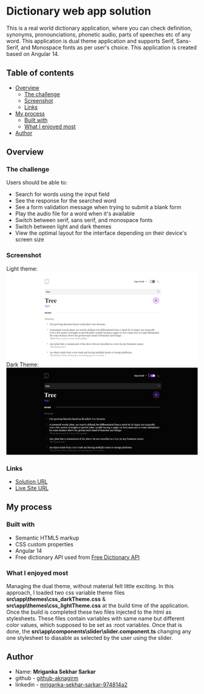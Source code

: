 # Dictionary web app solution

This is a real world dictionary application, where you can check definition, synonyms, pronounciations, phonetic audio, parts of speeches etc of any word. This application is dual theme application and supports Serif, Sans-Serif, and Monospace fonts as per user's choice. This application is created based on Angular 14.

## Table of contents

- [Overview](#overview)
  - [The challenge](#the-challenge)
  - [Screenshot](#screenshot)
  - [Links](#links)
- [My process](#my-process)
  - [Built with](#built-with)
  - [What I enjoyed most](#what-i-enjoyed-most)
- [Author](#author)

## Overview

### The challenge

Users should be able to:

- Search for words using the input field
- See the response for the searched word
- See a form validation message when trying to submit a blank form
- Play the audio file for a word when it's available
- Switch between serif, sans serif, and monospace fonts
- Switch between light and dark themes
- View the optimal layout for the interface depending on their device's screen size

### Screenshot

Light theme:
![](./screenshot/imagelight.png)
<br>
Dark Theme:
![](./screenshot/imagedark.png)

### Links

- [Solution URL](https://github.com/aknagirm/ng-dictionary-web)
- [Live Site URL](https://aknagirm.github.io/ng-dictionary-web/)

## My process

### Built with

- Semantic HTML5 markup
- CSS custom properties
- Angular 14
- Free dictionary API used from [Free Dictionary API](https://dictionaryapi.dev/)

### What I enjoyed most

Managing the dual theme, without material felt little exciting. In this approach, I loaded two css variable theme files <b>src\app\themes\css_darkTheme.css</b> & <b>src\app\themes\css_lightTheme.css</b> at the build time of the application. Once the build is completed these two files injected to the html as stylesheets. These files contain variables with same name but different color values, which supposed to be set as :root variables. Once that is done, the <b>src\app\components\slider\slider.component.ts</b> changing any one stylesheet to diasable as selected by the user using the slider.

## Author

- Name: **Mriganka Sekhar Sarkar**
- github - [github-aknagirm](https://github.com/aknagirm)
- linkedin - [mriganka-sekhar-sarkar-974814a2](https://www.linkedin.com/in/mriganka-sekhar-sarkar-974814a2)
